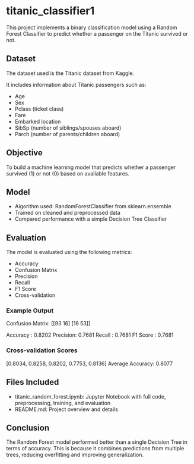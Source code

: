 # titanic_classifier1

This project implements a binary classification model using a Random Forest Classifier to predict whether a passenger on the Titanic survived or not.

## Dataset

The dataset used is the Titanic dataset from Kaggle.

It includes information about Titanic passengers such as:

- Age  
- Sex  
- Pclass (ticket class)  
- Fare  
- Embarked location  
- SibSp (number of siblings/spouses aboard)  
- Parch (number of parents/children aboard)

## Objective

To build a machine learning model that predicts whether a passenger survived (1) or not (0) based on available features.

## Model

- Algorithm used: RandomForestClassifier from sklearn.ensemble
- Trained on cleaned and preprocessed data
- Compared performance with a simple Decision Tree Classifier

## Evaluation

The model is evaluated using the following metrics:

- Accuracy  
- Confusion Matrix  
- Precision  
- Recall  
- F1 Score  
- Cross-validation

### Example Output

Confusion Matrix: [[93 16] [16 53]]

Accuracy : 0.8202
Precision: 0.7681
Recall   : 0.7681
F1 Score : 0.7681

### Cross-validation Scores

[0.8034, 0.8258, 0.8202, 0.7753, 0.8136]
Average Accuracy: 0.8077

## Files Included

- titanic_random_forest.ipynb: Jupyter Notebook with full code, preprocessing, training, and evaluation  
- README.md: Project overview and details

## Conclusion

The Random Forest model performed better than a single Decision Tree in terms of accuracy. This is because it combines predictions from multiple trees, reducing overfitting and improving generalization.

